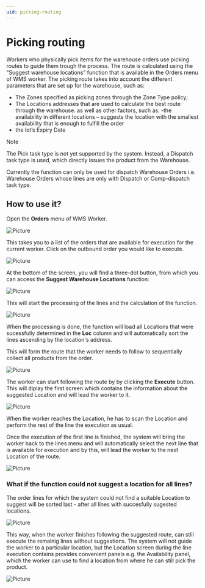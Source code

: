 ```yaml
---
uid: picking-routing
---
```


# Picking routing
Workers who physically pick items for the warehouse orders use picking routes to guide them trough the process.
The route is calculated using the “Suggest warehouse locations” function that is available in the Orders menu of WMS worker. The picking route takes into account the different parameters that are set up for the warehouse, such as:
- The Zones specified as picking zones through the Zone Type policy;
- The Locations addresses that are used to calculate the best route through the warehouse.
as well as other factors, such as:
-the availability in different locations – suggests the location with the smallest availability that is enough to fulfill the order
- the lot’s Expiry Date

> [!NOTE]
> The Pick task type is not yet supported by the system. Instead, a Dispatch task type is used, which directly issues the product from the Warehousе.

Currently the function can only be used for dispatch Warehouse Orders i.e. Warehouse Orders whose lines are only with Dispatch or Comp-dispatch task type.


## How to use it?

Open the **Orders** menu of WMS Worker.

![Picture](pictures/orders.png)
 
This takes you to a list of the orders that are available for execution for the current worker.
Click on the outbound order you would like to execute.

![Picture](pictures/open-order.png)
 
At the bottom of the screen, you will find a three-dot button, from which you can access the **Suggest Warehouse Locations** function:

![Picture](pictures/suggest-locations.png)

This will start the processing of the lines and the calculation of the function.

![Picture](pictures/processing.png)

When the processing is done, the function will load all Locations that were sucessfully determined in the **Loc** column and will automatically sort the lines ascending by the location's address. 

This  will form the route that the worker needs to follow to sequentially collect all products from the order.

![Picture](pictures/location.png)

The worker can start following the route by by clicking the **Execute** button. This will diplay the first screen which contains the information about the suggested Location and will lead the worker to it.

![Picture](pictures/execute-order.png)

When the worker reaches the Location, he has to scan the Location and perform the rest of the line the execution as usual. 

Once the execution of the first line is finished, the system will bring the worker back to the lines menu and will automatically select the next line that is available for execution and by this, will lead the worker to the next Location of the route.

![Picture](pictures/next-line.png)

### What if the function could not suggest a location for all lines?
The order lines for which the system could not find a suitable Location to suggest will be sorted last - after all lines with succesfully sugested locations.

![Picture](pictures/no-location.png)

This way, when the worker finishes following the suggested route, can still execute the remainig lines without suggestions. 
The system will not guide the worker to a particular location, but the Location screen during the line execution contains provides convenient panels e.g. the Availability panel, which the worker can use to find a location from where he can still pick the product.

![Picture](pictures/location-availability.png)

 
